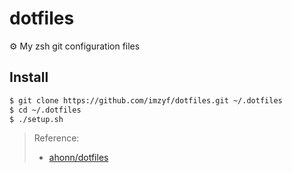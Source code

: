# dotfiles

⚙️ My zsh git configuration files

## Install

```sh
$ git clone https://github.com/imzyf/dotfiles.git ~/.dotfiles
$ cd ~/.dotfiles
$ ./setup.sh
```

> Reference:
>
> - [ahonn/dotfiles](https://github.com/ahonn/dotfiles)
